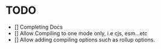 # TODO
- [] Completing Docs
- [] Allow Compiling to one mode only, i.e cjs, esm...etc
- [] Allow adding compiling options such as rollup options.